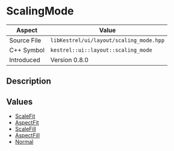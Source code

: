 # ScalingMode
| Aspect | Value |
| --- | --- |
| Source File | `libKestrel/ui/layout/scaling_mode.hpp` |
| C++ Symbol | `kestrel::ui::layout::scaling_mode` |
| Introduced | Version 0.8.0 |
## Description
## Values

 - [ScaleFit](ScaleFit.md)
 - [AspectFit](AspectFit.md)
 - [ScaleFill](ScaleFill.md)
 - [AspectFill](AspectFill.md)
 - [Normal](Normal.md)

